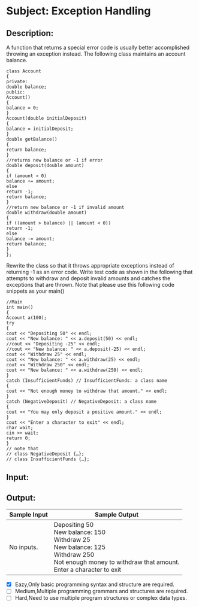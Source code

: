 # Subject: Exception Handling
## Description:
A function that returns a special error code is usually better accomplished throwing an exception instead. The following class maintains an account balance.

```
class Account 
{ 
private: 
double balance; 
public: 
Account() 
{ 
balance = 0; 
} 
Account(double initialDeposit) 
{ 
balance = initialDeposit; 
} 
double getBalance() 
{ 
return balance; 
} 
//returns new balance or -1 if error 
double deposit(double amount) 
{ 
if (amount > 0) 
balance += amount; 
else 
return -1; 
return balance; 
} 
//return new balance or -1 if invalid amount 
double withdraw(double amount) 
{ 
if ((amount > balance) || (amount < 0)) 
return -1; 
else 
balance -= amount; 
return balance; 
} 
}; 
```
Rewrite the class so that it throws appropriate exceptions instead of returning -1 as an error code.  Write test code as shown in the following that attempts to withdraw and deposit invalid amounts and catches the exceptions that are thrown.
Note that please use this following code snippets as your main()
```
//Main
int main() 
{ 
Account a(100); 
try 
{ 
cout << "Depositing 50" << endl; 
cout << "New balance: " << a.deposit(50) << endl; 
//cout << "Depositing -25" << endl; 
//cout << "New balance: " << a.deposit(-25) << endl; 
cout << "Withdraw 25" << endl; 
cout << "New balance: " << a.withdraw(25) << endl; 
cout << "Withdraw 250" << endl; 
cout << "New balance: " << a.withdraw(250) << endl; 
} 
catch (InsufficientFunds) // InsufficientFunds: a class name 
{ 
cout << "Not enough money to withdraw that amount." << endl; 
} 
catch (NegativeDeposit) // NegativeDeposit: a class name 
{ 
cout << "You may only deposit a positive amount." << endl; 
} 
cout << "Enter a character to exit" << endl; 
char wait; 
cin >> wait; 
return 0; 
} 
// note that 
// class NegativeDeposit {…}; 
// class InsufficientFunds {…}; 

```

## Input:


## Output:


| Sample Input	 | Sample Output |
| -------- | -------- |
|No inputs.	|Depositing 50<br>New balance: 150<br>Withdraw 25<br>New balance: 125<br>Withdraw 250<br>Not enough money to withdraw that amount.<br>Enter a character to exit|


- [x]  Eazy,Only basic programming syntax and structure are required.
- [ ]  Medium,Multiple programming grammars and structures are required.
- [ ] Hard,Need to use multiple program structures or complex data types.
